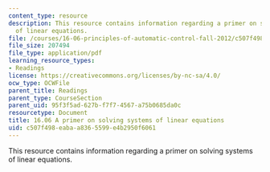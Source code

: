 ```yaml
---
content_type: resource
description: This resource contains information regarding a primer on solving systems
  of linear equations.
file: /courses/16-06-principles-of-automatic-control-fall-2012/c507f498eabaa8365599e4b2950f6061_MIT16_06F12_primer.pdf
file_size: 207494
file_type: application/pdf
learning_resource_types:
- Readings
license: https://creativecommons.org/licenses/by-nc-sa/4.0/
ocw_type: OCWFile
parent_title: Readings
parent_type: CourseSection
parent_uid: 95f3f5ad-627b-f7f7-4567-a75b0685da0c
resourcetype: Document
title: 16.06 A primer on solving systems of linear equations
uid: c507f498-eaba-a836-5599-e4b2950f6061
---
```

This resource contains information regarding a primer on solving systems of linear equations.